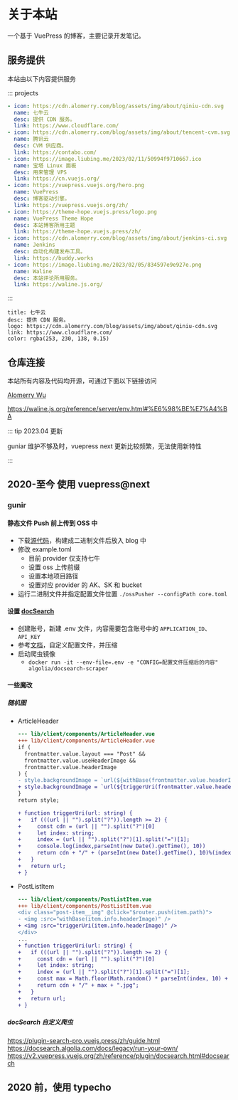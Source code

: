 
# 关于本站

一个基于 VuePress 的博客，主要记录开发笔记。

## 服务提供

本站由以下内容提供服务

::: projects

```yaml
- icon: https://cdn.alomerry.com/blog/assets/img/about/qiniu-cdn.svg
  name: 七牛云
  desc: 提供 CDN 服务。
  link: https://www.cloudflare.com/
- icon: https://cdn.alomerry.com/blog/assets/img/about/tencent-cvm.svg
  name: 腾讯云
  desc: CVM 供应商。
  link: https://contabo.com/
- icon: https://image.liubing.me/2023/02/11/50994f9710667.ico
  name: 宝塔 Linux 面板
  desc: 用来管理 VPS
  link: https://cn.vuejs.org/
- icon: https://vuepress.vuejs.org/hero.png
  name: VuePress
  desc: 博客驱动引擎。
  link: https://vuepress.vuejs.org/zh/
- icon: https://theme-hope.vuejs.press/logo.png
  name: VuePress Theme Hope
  desc: 本站博客所用主题
  link: https://theme-hope.vuejs.press/zh/
- icon: https://cdn.alomerry.com/blog/assets/img/about/jenkins-ci.svg
  name: Jenkins
  desc: 自动化构建发布工具。
  link: https://buddy.works
- icon: https://image.liubing.me/2023/02/05/834597e9e927e.png
  name: Waline
  desc: 本站评论所用服务。
  link: https://waline.js.org/
```

:::

```card
title: 七牛云
desc: 提供 CDN 服务。
logo: https://cdn.alomerry.com/blog/assets/img/about/qiniu-cdn.svg
link: https://www.cloudflare.com/
color: rgba(253, 230, 138, 0.15)
```

## 仓库连接

本站所有内容及代码均开源，可通过下面以下链接访问

[Alomerry Wu](https://github.com/alomerry)


https://waline.js.org/reference/server/env.html#%E6%98%BE%E7%A4%BA

::: tip 2023.04 更新

guniar 维护不够及时，vuepress next 更新比较频繁，无法使用新特性

:::


## 2020-至今 使用 vuepress@next

### gunir

#### 静态文件 Push 前上传到 OSS 中

- 下载[源代码](https://github.com/alomerry/ossPusher)，构建成二进制文件后放入 blog 中
- 修改 example.toml
  - 目前 provider 仅支持七牛
  - 设置 oss 上传前缀
  - 设置本地项目路径
  - 设置对应 provider 的 AK、SK 和 bucket
- 运行二进制文件并指定配置文件位置 `./ossPusher --configPath core.toml`

#### 设置 [docSearch](https://docsearch.algolia.com/docs/legacy/run-your-own/)

- 创建账号，新建 .env 文件，内容需要包含账号中的 `APPLICATION_ID`、`API_KEY`
- 参考[文档](https://docsearch.algolia.com/docs/legacy/config-file/)，自定义配置文件，并压缩
- 启动爬虫镜像
  - `docker run -it --env-file=.env -e "CONFIG=配置文件压缩后的内容" algolia/docsearch-scraper`

#### 一些魔改

##### 随机图

- ArticleHeader
  ```diff
  --- lib/client/components/ArticleHeader.vue
  +++ lib/client/components/ArticleHeader.vue
  if (
    frontmatter.value.layout === "Post" &&
    frontmatter.value.useHeaderImage &&
    frontmatter.value.headerImage
  ) {
  - style.backgroundImage = `url(${withBase(frontmatter.value.headerImage)})`;
  + style.backgroundImage = `url(${triggerUri(frontmatter.value.headerImage)})`
  }
  return style;

  + function triggerUri(url: string) {
  +   if (((url || "").split("?")).length >= 2) {
  +     const cdn = (url || "").split("?")[0]
  +     let index: string;
  +     index = (url || "").split("?")[1].split("=")[1];
  +     console.log(index,parseInt(new Date().getTime(), 10))
  +     return cdn + "/" + (parseInt(new Date().getTime(), 10)%(index+1)) + ".jpg";
  +   }
  +   return url;
  + }
  ```
- PostListItem
  ```diff
  --- lib/client/components/PostListItem.vue
  +++ lib/client/components/PostListItem.vue
  <div class="post-item__img" @click="$router.push(item.path)">
  - <img :src="withBase(item.info.headerImage)" />
  + <img :src="triggerUri(item.info.headerImage)" />
  </div>
  ...
  + function triggerUri(url: string) {
  +   if (((url || "").split("?")).length >= 2) {
  +     const cdn = (url || "").split("?")[0]
  +     let index: string;
  +     index = (url || "").split("?")[1].split("=")[1];
  +     const max = Math.floor(Math.random() * parseInt(index, 10) + 1);
  +     return cdn + "/" + max + ".jpg";
  +   }
  +   return url;
  + }
  ```

##### docSearch 自定义爬虫

https://plugin-search-pro.vuejs.press/zh/guide.html
https://docsearch.algolia.com/docs/legacy/run-your-own/
https://v2.vuepress.vuejs.org/zh/reference/plugin/docsearch.html#docsearch


## 2020 前，使用 typecho
